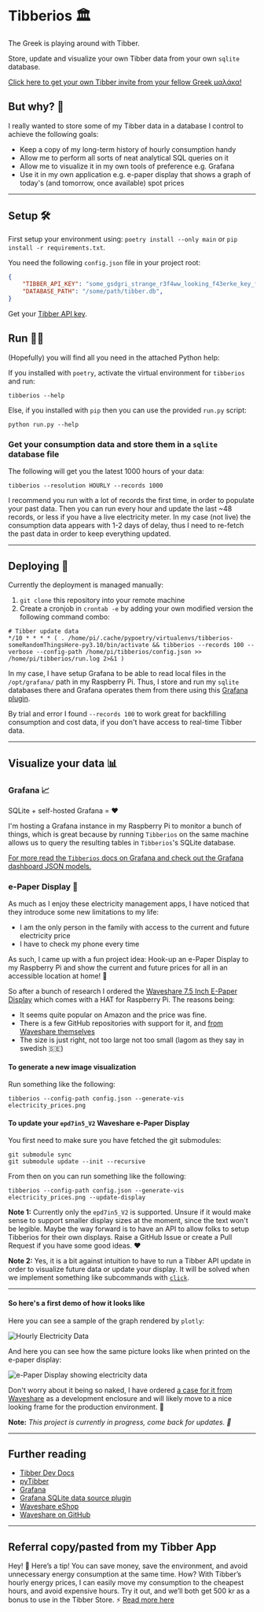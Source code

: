 # Tibberios 🏛

The Greek is playing around with Tibber.

Store, update and visualize your own Tibber data from your own `sqlite` database.

[Click here to get your own Tibber invite from your fellow Greek μαλάκα!](https://invite.tibber.com/o10520f3)

## But why? 👀

I really wanted to store some of my Tibber data in a database I control to achieve the following goals:

- Keep a copy of my long-term history of hourly consumption handy
- Allow me to perform all sorts of neat analytical SQL queries on it
- Allow me to visualize it in my own tools of preference e.g. Grafana
- Use it in my own application e.g. e-paper display that shows a graph of today's (and tomorrow, once available) spot prices

---

## Setup 🛠

First setup your environment using: `poetry install --only main` or `pip install -r requirements.txt`.

You need the following `config.json` file in your project root:

```json
{
    "TIBBER_API_KEY": "some_gsdgri_strange_r3f4ww_looking_f43erke_key_from_tibber_dev",
    "DATABASE_PATH": "/some/path/tibber.db",
}
```

Get your [Tibber API key](https://developer.tibber.com/).

## Run 🏃‍♀️

(Hopefully) you will find all you need in the attached Python help:

If you installed with `poetry`, activate the virtual environment for `tibberios` and run:

```shell
tibberios --help
```

Else, if you installed with `pip` then you can use the provided `run.py` script:

```shell
python run.py --help
```

### Get your consumption data and store them in a `sqlite` database file

The following will get you the latest 1000 hours of your data:

```shell
tibberios --resolution HOURLY --records 1000
```

I recommend you run with a lot of records the first time, in order to populate your past data.
Then you can run every hour and update the last ~48 records, or less if you have a live electricity meter.
In my case (not live) the consumption data appears with 1-2 days of delay, thus I need to re-fetch the past data in order to keep everything updated.

---

## Deploying 🚀

Currently the deployment is managed manually:

1. `git clone` this repository into your remote machine
2. Create a cronjob in `crontab -e` by adding your own modified version the following command combo:

```shell
# Tibber update data
*/10 * * * * ( . /home/pi/.cache/pypoetry/virtualenvs/tibberios-someRandomThingsHere-py3.10/bin/activate && tibberios --records 100 --verbose --config-path /home/pi/tibberios/config.json >> /home/pi/tibberios/run.log 2>&1 )
```

In my case, I have setup Grafana to be able to read local files in the `/opt/grafana/` path in my Raspberry Pi.
Thus, I store and run my `sqlite` databases there and Grafana operates them from there using this [Grafana plugin](https://github.com/fr-ser/grafana-sqlite-datasource).

By trial and error I found `--records 100` to work great for backfilling consumption and cost data, if you don't have access to real-time Tibber data.

---

## Visualize your data 📊

### Grafana 📈

SQLite + self-hosted Grafana = ❤️

I'm hosting a Grafana instance in my Raspberry Pi to monitor a bunch of things, which is great because by running `Tibberios` on the same machine allows us to query the resulting tables in `Tibberios`'s SQLite database.

[For more read the `Tibberios` docs on Grafana and check out the Grafana dashboard JSON models.](grafana/README.md)

### e-Paper Display 📜

As much as I enjoy these electricity management apps, I have noticed that they introduce some new limitations to my life:

- I am the only person in the family with access to the current and future electricity price
- I have to check my phone every time

As such, I came up with a fun project idea:
Hook-up an e-Paper Display to my Raspberry Pi and show the current and future prices for all in an accessible location at home! 🤯

So after a bunch of research I ordered the [Waveshare 7.5 Inch E-Paper Display](https://www.waveshare.com/7.5inch-e-paper-hat.htm) which comes with a HAT for Raspberry Pi.
The reasons being:

- It seems quite popular on Amazon and the price was fine.
- There is a few GitHub repositories with support for it, and [from Waveshare themselves](https://github.com/waveshare/e-Paper)
- The size is just right, not too large not too small (lagom as they say in swedish 🇸🇪)

#### To generate a new image visualization

Run something like the following:

```shell
tibberios --config-path config.json --generate-vis electricity_prices.png
```

#### To update your `epd7in5_V2` Waveshare e-Paper Display

You first need to make sure you have fetched the git submodules:

```shell
git submodule sync
git submodule update --init --recursive
```

From then on you can run something like the following:

```shell
tibberios --config-path config.json --generate-vis electricity_prices.png --update-display
```

**Note 1:** Currently only the `epd7in5_V2` is supported.
Unsure if it would make sense to support smaller display sizes at the moment, since the text won't be legible.
Maybe the way forward is to have an API to allow folks to setup Tibberios for their own displays.
Raise a GitHub Issue or create a Pull Request if you have some good ideas. ❤️

**Note 2:** Yes, it is a bit against intuition to have to run a Tibber API update in order to visualize future data or update your display.
It will be solved when we implement something like subcommands with [`click`](https://click.palletsprojects.com/en/8.1.x/).

---

#### So here's a first demo of how it looks like

Here you can see a sample of the graph rendered by `plotly`:

![Hourly Electricity Data](docs/img/electricity_prices.png)

And here you can see how the same picture looks like when printed on the e-paper display:

![e-Paper Display showing electricity data](docs/img/e-paper-electricity-prices.jpeg)

Don't worry about it being so naked, I have ordered [a case for it from Waveshare](https://www.waveshare.com/7.5inch-e-paper-case.htm) as a development enclosure and will likely move to a nice looking frame for the production environment. 🏡

**Note:** *This project is currently in progress, come back for updates. 🕺*

---

## Further reading

- [Tibber Dev Docs](https://developer.tibber.com/)
- [pyTibber](https://github.com/Danielhiversen/pyTibber)
- [Grafana](https://grafana.com/docs/grafana/latest/)
- [Grafana SQLite data source plugin](https://github.com/fr-ser/grafana-sqlite-datasource)
- [Waveshare eShop](https://www.waveshare.com/)
- [Waveshare on GitHub](https://github.com/waveshare)

---

## Referral copy/pasted from my Tibber App

Hey! 🤗 Here’s a tip! You can save money, save the environment, and avoid unnecessary energy consumption at the same time. How? With Tibber’s hourly energy prices, I can easily move my consumption to the cheapest hours, and avoid expensive hours. Try it out, and we’ll both get 500 kr as a bonus to use in the Tibber Store. ⚡ [Read more here](https://invite.tibber.com/o10520f3)

